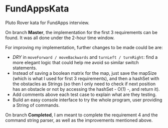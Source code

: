 # FundAppsKata
Pluto Rover kata for FundApps interview.

On branch **Master**, the implementation for the first 3 requirements can be found. It was all done under the 2-hour time window. 

For improving my implementation, further changes to be made could be are: 
* *DRY* in `moveForward / moveBackwards` and `turnLeft / turnRight`: find a more elegant logic that could help me avoid so similar switch statements.
* Instead of saving a boolean matrix for the map, just save the mapSize (which is what I used for first 3 requirements), and then a hashSet with the obstacles as Strings (so then I only need to check if next position has an obstacle or not by accessing the hashSet - O(1) -, and return it).
* Add comments above each test case to explain what are they testing.
* Build an easy console interface to try the whole program, user providing a String of commands. 


On branch **Completed**, I am meant to complete the requirement 4 and the command string parser, as well as the improvements mentioned above. 

